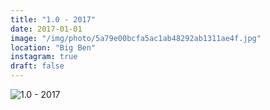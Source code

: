 ```yaml
---
title: "1.0 - 2017"
date: 2017-01-01
image: "/img/photo/5a79e00bcfa5ac1ab48292ab1311ae4f.jpg"
location: "Big Ben"
instagram: true
draft: false
---
```


![1.0 - 2017](/img/photo/5a79e00bcfa5ac1ab48292ab1311ae4f.jpg)

